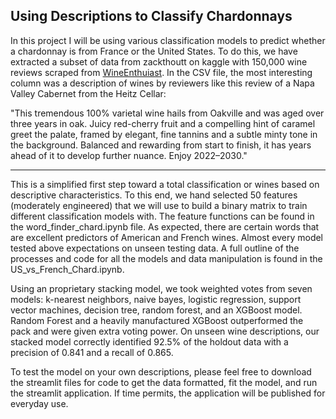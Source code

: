 ## Using Descriptions to Classify Chardonnays

In this project I will be using various classification models to predict whether a chardonnay is from France or the United States. To do this, we have extracted a subset of data from zackthoutt on kaggle with 150,000 wine reviews scraped from [WineEnthuiast](https://www.wineenthusiast.com). In the CSV file, the most interesting column was a description of wines by reviewers like this review of a Napa Valley Cabernet from the Heitz Cellar:

"This tremendous 100% varietal wine hails from Oakville and was aged over three years in oak. Juicy red-cherry fruit and a compelling hint of caramel greet the palate, framed by elegant, fine tannins and a subtle minty tone in the background. Balanced and rewarding from start to finish, it has years ahead of it to develop further nuance. Enjoy 2022–2030."

---

This is a simplified first step toward a total classification or wines based on descriptive characteristics. To this end, we hand selected 50 features (moderately engineered) that we will use to build a binary matrix to train different classification models with. The feature functions can be found in the word_finder_chard.ipynb file. As expected, there are certain words that are excellent predictors of American and French wines. Almost every model tested above expectations on unseen testing data. A full outline of the processes and code for all the models and data manipulation is found in the US_vs_French_Chard.ipynb.  

Using an proprietary stacking model, we took weighted votes from seven models: k-nearest neighbors, naive bayes, logistic regression, support vector machines, decision tree, random forest, and an XGBoost model. Random Forest and a heavily manufactured XGBoost outperformed the pack and were given extra voting power. On unseen wine descriptions, our stacked model correctly identified 92.5% of the holdout data with a precision of 0.841 and a recall of 0.865. 

To test the model on your own descriptions, please feel free to download the streamlit files for code to get the data formatted, fit the model, and run the streamlit application. If time permits, the application will be published for everyday use.







